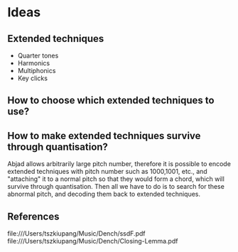 # Ideas

## Extended techniques
-   Quarter tones
-   Harmonics
-   Multiphonics
-   Key clicks

## How to choose which extended techniques to use?

## How to make extended techniques survive through quantisation?
Abjad allows arbitrarily large pitch number, therefore it is possible to encode
extended techniques with pitch number such as 1000,1001, etc., and "attaching"
it to a normal pitch so that they would form a chord, which will survive
through quantisation. Then all we have to do is to search for these abnormal
pitch, and decoding them back to extended techniques.

## References
file:///Users/tszkiupang/Music/Dench/ssdF.pdf
file:///Users/tszkiupang/Music/Dench/Closing-Lemma.pdf
